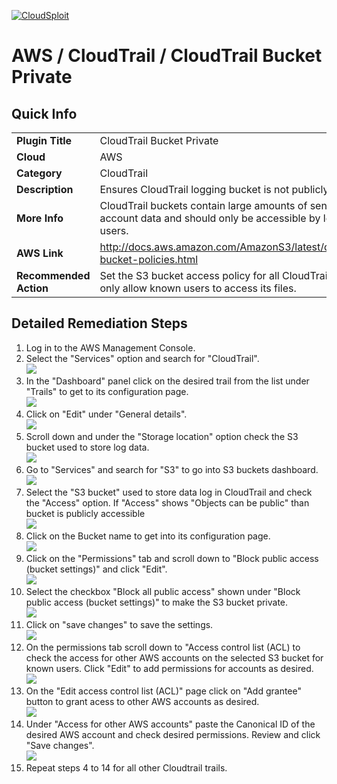 [![CloudSploit](https://cloudsploit.com/img/logo-new-big-text-100.png "CloudSploit")](https://cloudsploit.com)

# AWS / CloudTrail / CloudTrail Bucket Private

## Quick Info

| | |
|-|-|
| **Plugin Title** | CloudTrail Bucket Private |
| **Cloud** | AWS |
| **Category** | CloudTrail |
| **Description** | Ensures CloudTrail logging bucket is not publicly accessible |
| **More Info** | CloudTrail buckets contain large amounts of sensitive account data and should only be accessible by logged in users. |
| **AWS Link** | http://docs.aws.amazon.com/AmazonS3/latest/dev/example-bucket-policies.html |
| **Recommended Action** | Set the S3 bucket access policy for all CloudTrail buckets to only allow known users to access its files. |

## Detailed Remediation Steps
1. Log in to the AWS Management Console.
2. Select the "Services" option and search for "CloudTrail".</br><img src="/resources/aws/cloudtrail/cloudtrail-bucket-private/step2.png"/>
3. In the "Dashboard" panel click on the desired trail from the list under "Trails" to get to its configuration page.</br> <img src="/resources/aws/cloudtrail/cloudtrail-bucket-private/step3.png"/>
4. Click on "Edit" under "General details".</br><img src="/resources/aws/cloudtrail/cloudtrail-bucket-private/step4.png"/>
5. Scroll down and under the "Storage location" option check the S3 bucket used to store log data.</br><img src="/resources/aws/cloudtrail/cloudtrail-bucket-private/step5.png"/>
6. Go to "Services" and search for "S3" to go into S3 buckets dashboard.</br><img src="/resources/aws/cloudtrail/cloudtrail-bucket-private/step6.png"/>
7. Select the "S3 bucket" used to store data log in CloudTrail and check the "Access" option. If "Access" shows "Objects can be public" than bucket is publicly accessible </br><img src="/resources/aws/cloudtrail/cloudtrail-bucket-private/step7.png"/>
8. Click on the Bucket name to get into its configuration page. </br><img src="/resources/aws/cloudtrail/cloudtrail-bucket-private/step8.png"/>
9. Click on the "Permissions" tab and scroll down to "Block public access (bucket settings)" and click "Edit".</br><img src="/resources/aws/cloudtrail/cloudtrail-bucket-private/step9.png"/>
10. Select the checkbox "Block all public access" shown under "Block public access (bucket settings)" to make the S3 bucket private.</br><img src="/resources/aws/cloudtrail/cloudtrail-bucket-private/step10.png"/>
11. Click on "save changes" to save the settings.</br><img src="/resources/aws/cloudtrail/cloudtrail-bucket-private/step11.png"/>
12. On the permissions tab scroll down to "Access control list (ACL) to check the access for other AWS accounts on the selected S3 bucket for known users. Click "Edit" to add permissions for accounts as desired.</br><img src="/resources/aws/cloudtrail/cloudtrail-bucket-private/step12.png"/>
13. On the "Edit access control list (ACL)" page click on "Add grantee" button to grant acess to other AWS accounts as desired.</br><img src="/resources/aws/cloudtrail/cloudtrail-bucket-private/step13.png"/>
14. Under "Access for other AWS accounts" paste the Canonical ID of the desired AWS account and check desired permissions. Review and click "Save changes". </br><img src="/resources/aws/cloudtrail/cloudtrail-bucket-private/step14.png"/>
15. Repeat steps 4 to 14 for all other Cloudtrail trails.
